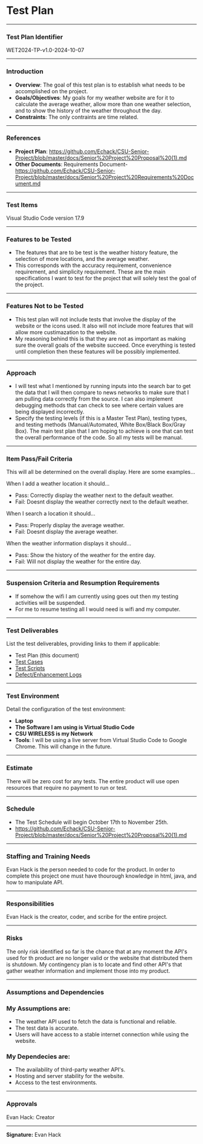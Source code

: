 # **Test Plan**

---

### **Test Plan Identifier**  
WET2024-TP-v1.0-2024-10-07


---

### **Introduction**  
- **Overview**: The goal of this test plan is to establish what needs to be accomplished on the project.  
- **Goals/Objectives**: My goals for my weather website are for it to calculate the average weather, allow more than one weather selection, and to show the history of the weather throughout the day.  
- **Constraints**: The only contraints are time related.

---

### **References**  
- **Project Plan**: https://github.com/Echack/CSU-Senior-Project/blob/master/docs/Senior%20Project%20Proposal%20(1).md  
- **Other Documents**: Requirements Document- https://github.com/Echack/CSU-Senior-Project/blob/master/docs/Senior%20Project%20Requirements%20Document.md

---

### **Test Items**  
Visual Studio Code version 17.9

---

### **Features to be Tested**  
- The features that are to be test is the weather history feature, the selection of more locations, and the average weather.
- This corresponds with the accuracy requirement, convenience requirement, and simplicity requirement. These are the main specifications I want to test for the project that will solely test the goal of the project.

---

### **Features Not to be Tested**  
- This test plan will not include tests that involve the display of the website or the icons used. It also will not include more features that will allow more custimazation to the website.
- My reasoning behind this is that they are not as important as making sure the overall goals of the website succeed. Once everything is tested until completion then these features will be possibly implemented.

---

### **Approach**  
- I will test what I mentioned by running inputs into the search bar to get the data that I will then compare to news networks to make sure that I am pulling data correctly from the source. I can also implement debugging methods that can check to see where certain values are being displayed incorrectly. 
- Specify the testing levels (if this is a Master Test Plan), testing types, and testing methods (Manual/Automated, White Box/Black Box/Gray Box). The main test plan that I am hoping to achieve is one that can test the overall performance of the code. So all my tests will be manual.

---

### **Item Pass/Fail Criteria**  
This will all be determined on the overall display. Here are some examples...

When I add a weather location it should...
- Pass: Correctly display the weather next to the default weather.
- Fail: Doesnt display the weather correctly next to the default weather.

When I search a location it should...
- Pass: Properly display the average weather.
- Fail: Doesnt display the average weather.

When the weather information displays it should...
- Pass: Show the history of the weather for the entire day.
- Fail: Will not display the weather for the entire day.

---

### **Suspension Criteria and Resumption Requirements**  
- If somehow the wifi I am currently using goes out then my testing activities will be suspended.  
- For me to resume testing all I would need is wifi and my computer.

---

### **Test Deliverables**  
List the test deliverables, providing links to them if applicable:
- Test Plan (this document)  
- [Test Cases](TestCases.md) 
- [Test Scripts](TestScript.md)
- [Defect/Enhancement Logs](defectEnhancementLog.md)

---

### **Test Environment**  
Detail the configuration of the test environment:
- **Laptop**  
- **The Software I am using is Virtual Studio Code**  
- **CSU WIRELESS is my Network**  
- **Tools**: I will be using a live server from Virtual Studio Code to Google Chrome. This will change in the future.

---

### **Estimate**  
There will be zero cost for any tests. The entire product will use open resources that require no payment to run or test.

---

### **Schedule**  
- The Test Schedule will begin October 17th to November 25th. 
- https://github.com/Echack/CSU-Senior-Project/blob/master/docs/Senior%20Project%20Proposal%20(1).md

---

### **Staffing and Training Needs**  
Evan Hack is the person needed to code for the product. In order to complete this project one must have thourough knowledge in html, java, and how to manipulate API.

---

### **Responsibilities**  
Evan Hack is the creator, coder, and scribe for the entire project.

---

### **Risks**  
The only risk identified so far is the chance that at any moment the API's used for th product are no longer valid or the website that distributed them is shutdown.
My contingency plan is to locate and find other API's that gather weather information and implement those into my product.

---

### **Assumptions and Dependencies**  
### My Assumptions are:
- The weather API used to fetch the data is functional and reliable.
- The test data is accurate.
- Users will have access to a stable internet connection while using the website.

### My Dependecies are:
- The availability of third-party weather API's.
- Hosting and server stability for the website.
- Access to the test environments.
---

### **Approvals**  
Evan Hack: Creator

---

**Signature:** 
Evan Hack
